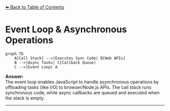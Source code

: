 [⬅️ Back to Table of Contents](README.md)

# Event Loop & Asynchronous Operations

```mermaid
graph TD
    A[Call Stack] -->|Executes Sync Code| B[Web APIs]
    B -->|Async Tasks| C[Callback Queue]
    C -->|Event Loop| A
```

**Answer:**  
The event loop enables JavaScript to handle asynchronous operations by offloading tasks (like I/O) to browser/Node.js APIs. The call stack runs synchronous code, while async callbacks are queued and executed when the stack is empty.

---
